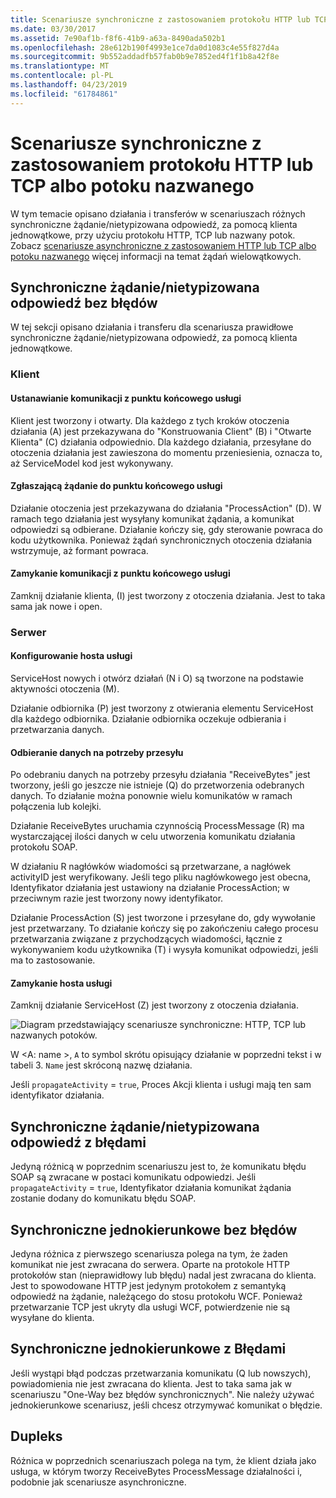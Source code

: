 ```yaml
---
title: Scenariusze synchroniczne z zastosowaniem protokołu HTTP lub TCP albo potoku nazwanego
ms.date: 03/30/2017
ms.assetid: 7e90af1b-f8f6-41b9-a63a-8490ada502b1
ms.openlocfilehash: 28e612b190f4993e1ce7da0d1083c4e55f827d4a
ms.sourcegitcommit: 9b552addadfb57fab0b9e7852ed4f1f1b8a42f8e
ms.translationtype: MT
ms.contentlocale: pl-PL
ms.lasthandoff: 04/23/2019
ms.locfileid: "61784861"
---
```

# <a name="synchronous-scenarios-using-http-tcp-or-named-pipe"></a>Scenariusze synchroniczne z zastosowaniem protokołu HTTP lub TCP albo potoku nazwanego
W tym temacie opisano działania i transferów w scenariuszach różnych synchroniczne żądanie/nietypizowana odpowiedź, za pomocą klienta jednowątkowe, przy użyciu protokołu HTTP, TCP lub nazwany potok. Zobacz [scenariusze asynchroniczne z zastosowaniem HTTP lub TCP albo potoku nazwanego](../../../../../docs/framework/wcf/diagnostics/tracing/asynchronous-scenarios-using-http-tcp-or-named-pipe.md) więcej informacji na temat żądań wielowątkowych.  
  
## <a name="synchronous-requestreply-without-errors"></a>Synchroniczne żądanie/nietypizowana odpowiedź bez błędów  
 W tej sekcji opisano działania i transferu dla scenariusza prawidłowe synchroniczne żądanie/nietypizowana odpowiedź, za pomocą klienta jednowątkowe.  
  
### <a name="client"></a>Klient  
  
#### <a name="establishing-communication-with-service-endpoint"></a>Ustanawianie komunikacji z punktu końcowego usługi  
 Klient jest tworzony i otwarty. Dla każdego z tych kroków otoczenia działania (A) jest przekazywana do "Konstruowania Client" (B) i "Otwarte Klienta" (C) działania odpowiednio. Dla każdego działania, przesyłane do otoczenia działania jest zawieszona do momentu przeniesienia, oznacza to, aż ServiceModel kod jest wykonywany.  
  
#### <a name="making-a-request-to-service-endpoint"></a>Zgłaszającą żądanie do punktu końcowego usługi  
 Działanie otoczenia jest przekazywana do działania "ProcessAction" (D). W ramach tego działania jest wysyłany komunikat żądania, a komunikat odpowiedzi są odbierane. Działanie kończy się, gdy sterowanie powraca do kodu użytkownika. Ponieważ żądań synchronicznych otoczenia działania wstrzymuje, aż formant powraca.  
  
#### <a name="closing-communication-with-service-endpoint"></a>Zamykanie komunikacji z punktu końcowego usługi  
 Zamknij działanie klienta, (I) jest tworzony z otoczenia działania. Jest to taka sama jak nowe i open.  
  
### <a name="server"></a>Serwer  
  
#### <a name="setting-up-a-service-host"></a>Konfigurowanie hosta usługi  
 ServiceHost nowych i otwórz działań (N i O) są tworzone na podstawie aktywności otoczenia (M).  
  
 Działanie odbiornika (P) jest tworzony z otwierania elementu ServiceHost dla każdego odbiornika. Działanie odbiornika oczekuje odbierania i przetwarzania danych.  
  
#### <a name="receiving-data-on-the-wire"></a>Odbieranie danych na potrzeby przesyłu  
 Po odebraniu danych na potrzeby przesyłu działania "ReceiveBytes" jest tworzony, jeśli go jeszcze nie istnieje (Q) do przetworzenia odebranych danych. To działanie można ponownie wielu komunikatów w ramach połączenia lub kolejki.  
  
 Działanie ReceiveBytes uruchamia czynnością ProcessMessage (R) ma wystarczającej ilości danych w celu utworzenia komunikatu działania protokołu SOAP.  
  
 W działaniu R nagłówków wiadomości są przetwarzane, a nagłówek activityID jest weryfikowany. Jeśli tego pliku nagłówkowego jest obecna, Identyfikator działania jest ustawiony na działanie ProcessAction; w przeciwnym razie jest tworzony nowy identyfikator.  
  
 Działanie ProcessAction (S) jest tworzone i przesyłane do, gdy wywołanie jest przetwarzany. To działanie kończy się po zakończeniu całego procesu przetwarzania związane z przychodzących wiadomości, łącznie z wykonywaniem kodu użytkownika (T) i wysyła komunikat odpowiedzi, jeśli ma to zastosowanie.  
  
#### <a name="closing-a-service-host"></a>Zamykanie hosta usługi  
 Zamknij działanie ServiceHost (Z) jest tworzony z otoczenia działania.  
  
 ![Diagram przedstawiający scenariusze synchroniczne: HTTP, TCP lub nazwanych potoków.](./media/synchronous-scenarios-using-http-tcp-or-named-pipe/synchronous-scenario-http-tcp-named-pipes.gif)  
  
 W \<A: name >, `A` to symbol skrótu opisujący działanie w poprzedni tekst i w tabeli 3. `Name` jest skróconą nazwę działania.  
  
 Jeśli `propagateActivity` = `true`, Proces Akcji klienta i usługi mają ten sam identyfikator działania.  
  
## <a name="synchronous-requestreply-with-errors"></a>Synchroniczne żądanie/nietypizowana odpowiedź z błędami  
 Jedyną różnicą w poprzednim scenariuszu jest to, że komunikatu błędu SOAP są zwracane w postaci komunikatu odpowiedzi. Jeśli `propagateActivity` = `true`, Identyfikator działania komunikat żądania zostanie dodany do komunikatu błędu SOAP.  
  
## <a name="synchronous-one-way-without-errors"></a>Synchroniczne jednokierunkowe bez błędów  
 Jedyna różnica z pierwszego scenariusza polega na tym, że żaden komunikat nie jest zwracana do serwera. Oparte na protokole HTTP protokołów stan (nieprawidłowy lub błędu) nadal jest zwracana do klienta. Jest to spowodowane HTTP jest jedynym protokołem z semantyką odpowiedź na żądanie, należącego do stosu protokołu WCF. Ponieważ przetwarzanie TCP jest ukryty dla usługi WCF, potwierdzenie nie są wysyłane do klienta.  
  
## <a name="synchronous-one-way-with-errors"></a>Synchroniczne jednokierunkowe z Błędami  
 Jeśli wystąpi błąd podczas przetwarzania komunikatu (Q lub nowszych), powiadomienia nie jest zwracana do klienta. Jest to taka sama jak w scenariuszu "One-Way bez błędów synchronicznych". Nie należy używać jednokierunkowe scenariusz, jeśli chcesz otrzymywać komunikat o błędzie.  
  
## <a name="duplex"></a>Dupleks  
 Różnica w poprzednich scenariuszach polega na tym, że klient działa jako usługa, w którym tworzy ReceiveBytes ProcessMessage działalności i, podobnie jak scenariusze asynchroniczne.

